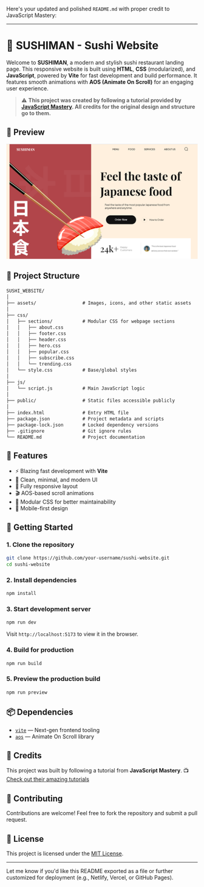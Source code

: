 Here's your updated and polished `README.md` with proper credit to JavaScript Mastery:

---

# 🍣 SUSHIMAN - Sushi Website

Welcome to **SUSHIMAN**, a modern and stylish sushi restaurant landing page. This responsive website is built using **HTML**, **CSS** (modularized), and **JavaScript**, powered by **Vite** for fast development and build performance. It features smooth animations with **AOS (Animate On Scroll)** for an engaging user experience.

> ⚠️ **This project was created by following a tutorial provided by [JavaScript Mastery](https://www.youtube.com/@javascriptmastery/videos). All credits for the original design and structure go to them.**

## 📸 Preview

![Project Screenshot](./assets/preview.png) <!-- Ensure preview image is saved in the assets folder -->

## 📁 Project Structure

```
SUSHI_WEBSITE/
│
├── assets/                 # Images, icons, and other static assets
│
├── css/
│   ├── sections/           # Modular CSS for webpage sections
│   │   ├── about.css
│   │   ├── footer.css
│   │   ├── header.css
│   │   ├── hero.css
│   │   ├── popular.css
│   │   ├── subscribe.css
│   │   └── trending.css
│   └── style.css           # Base/global styles
│
├── js/
│   └── script.js           # Main JavaScript logic
│
├── public/                 # Static files accessible publicly
│
├── index.html              # Entry HTML file
├── package.json            # Project metadata and scripts
├── package-lock.json       # Locked dependency versions
├── .gitignore              # Git ignore rules
└── README.md               # Project documentation
```

## 🚀 Features

* ⚡ Blazing fast development with **Vite**
* 💅 Clean, minimal, and modern UI
* 🍱 Fully responsive layout
* 🎬 AOS-based scroll animations
* 🎨 Modular CSS for better maintainability
* 📱 Mobile-first design

## 🔧 Getting Started

### 1. Clone the repository

```bash
git clone https://github.com/your-username/sushi-website.git
cd sushi-website
```

### 2. Install dependencies

```bash
npm install
```

### 3. Start development server

```bash
npm run dev
```

Visit `http://localhost:5173` to view it in the browser.

### 4. Build for production

```bash
npm run build
```

### 5. Preview the production build

```bash
npm run preview
```

## 📦 Dependencies

* [`vite`](https://vitejs.dev/) — Next-gen frontend tooling
* [`aos`](https://michalsnik.github.io/aos/) — Animate On Scroll library

## 📌 Credits

This project was built by following a tutorial from **JavaScript Mastery**.
📺 [Check out their amazing tutorials](https://www.youtube.com/@javascriptmastery/videos)

## 🙌 Contributing

Contributions are welcome! Feel free to fork the repository and submit a pull request.

## 📄 License

This project is licensed under the [MIT License](LICENSE).

---

Let me know if you'd like this README exported as a file or further customized for deployment (e.g., Netlify, Vercel, or GitHub Pages).
